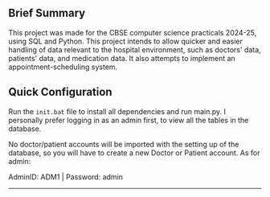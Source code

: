 ## Brief Summary
This project was made for the CBSE computer science practicals 2024-25, using SQL and Python. This project intends to allow quicker and easier handling of data relevant to the hospital environment, such as doctors' data, patients' data, and medication data. It also attempts to implement an appointment-scheduling system. 

## Quick Configuration

Run the `init.bat` file to install all dependencies and run main.py. I personally prefer logging in as an admin first, to view all the tables in the database. 

No doctor/patient accounts will be imported with the setting up of the database, so you will have to create a new Doctor or Patient account. As for admin:

AdminID: ADM1 | 
Password: admin

---
